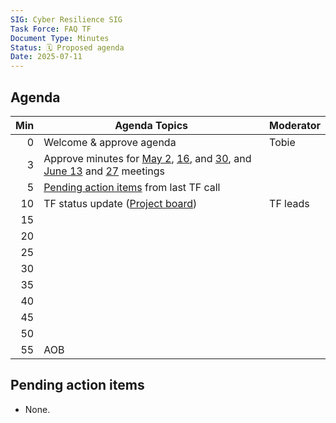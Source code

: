 ```yaml
---
SIG: Cyber Resilience SIG
Task Force: FAQ TF
Document Type: Minutes
Status: 🗓️ Proposed agenda
Date: 2025-07-11
---
```


##  Agenda

| Min | Agenda Topics | Moderator |
| --: | ----- | --- |
|   0 | Welcome & approve agenda | Tobie |
|   3 | Approve minutes for [May 2](./2025-05-02-mom-faq-tf.md), [16](./2025-05-16-mom-faq-tf.md), and [30](./2025-05-30-mom-faq-tf.md), and [June 13](./2025-06-13-mom-faq-tf.md) and [27](./2025-06-27-mom-faq-tf.md) meetings | |
|   5 | [Pending action items](#pending-action-items) from last TF call | |
|  10 | TF status update ([Project board](https://github.com/orgs/orcwg/projects/7)) | TF leads |
|  15 |  | |
|  20 |  | |
|  25 |  | |
|  30 |  | |
|  35 |  | |
|  40 |  | |
|  45 |  | |
|  50 |  | |
|  55 | AOB | |

## Pending action items

- None.
